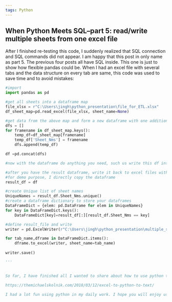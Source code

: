 ```yaml
---
tags: Python
---
```


## When Python Meets SQL–part 5: read/write multiple sheets from one excel file
After I finished re-testing this code, I suddenly realized that SQL connection and SQL commands did not appear. I am happy that this post in only name as part 5. The previous four posts all have SQL inside. This one is just to show how flexible pandas could be. When I had an excel file with several tabs and the data structure on every tab are same, this code was used to save time and to avoid mistakes:


```python
#import
import pandas as pd

#get all sheets into a dataframe map
file_xlsx = r"C:\Users\jingh\python_presentation\file_for_ETL.xlsx"
df_sheet_map=pd.read_excel(file_xlsx, sheet_name=None)

#get data from the above map and form a new dataframe with one additional column 'Sheet_Nms'
dfs = []
for framename in df_sheet_map.keys():
    temp_df=df_sheet_map[framename]
    temp_df['Sheet_Nms'] = framename
    dfs.append(temp_df)

df =pd.concat(dfs) 

#now with the dataframe do anything you need, such us write this df into SQL server, join with an SQL query result dataframe, etc.

#after you have the result dataframe, write it back to excel files with sheets names.
#for demo purpose, I directly copy the dataframe
result_df = df

#create Unique list of sheet names
UniqueNames = result_df.Sheet_Nms.unique()
#create a dataframe dictionary to store your dataframes
DataFrameDict = {elem: pd.DataFrame for elem in UniqueNames}
for key in DataFrameDict.keys():
    DataFrameDict[key]=result_df[:][result_df.Sheet_Nms == key]

#define result_file and write
writer = pd.ExcelWriter(r"C:\Users\jingh\python_presentation\multiple_sheets.xlsx", engine='xlsxwriter')

for tab_name,dframe in DataFrameDict.items():
    dframe.to_excel(writer, sheet_name=tab_name)
    
writer.save()

'''


So far, I have finished all I wanted to share about how to use python to quickly ETL data between severs, between excel files and servers. I did not touch simple csv or text file. when I needed to do that, I found the code on this post useful:

https://themichaelskolnik.com/2018/03/12/excel-to-python-to-text/

I had a lot fun using python in my daily work. I hope you will enjoy using it too.
